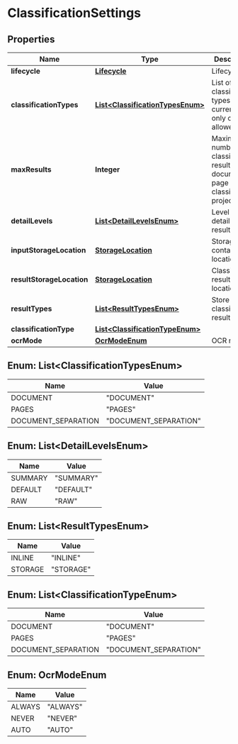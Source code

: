 
# ClassificationSettings

## Properties
Name | Type | Description | Notes
------------ | ------------- | ------------- | -------------
**lifecycle** | [**Lifecycle**](Lifecycle.md) | Lifecycle |  [optional]
**classificationTypes** | [**List&lt;ClassificationTypesEnum&gt;**](#List&lt;ClassificationTypesEnum&gt;) | List of classification types, currently only one allowed | 
**maxResults** | **Integer** | Maximum number of classification results per document or page per classification project | 
**detailLevels** | [**List&lt;DetailLevelsEnum&gt;**](#List&lt;DetailLevelsEnum&gt;) | Level of detail for the results | 
**inputStorageLocation** | [**StorageLocation**](StorageLocation.md) | Storage container location |  [optional]
**resultStorageLocation** | [**StorageLocation**](StorageLocation.md) | Classification result location | 
**resultTypes** | [**List&lt;ResultTypesEnum&gt;**](#List&lt;ResultTypesEnum&gt;) | Store classification result in |  [optional]
**classificationType** | [**List&lt;ClassificationTypeEnum&gt;**](#List&lt;ClassificationTypeEnum&gt;) |  |  [optional]
**ocrMode** | [**OcrModeEnum**](#OcrModeEnum) | OCR mode |  [optional]


<a name="List<ClassificationTypesEnum>"></a>
## Enum: List&lt;ClassificationTypesEnum&gt;
Name | Value
---- | -----
DOCUMENT | &quot;DOCUMENT&quot;
PAGES | &quot;PAGES&quot;
DOCUMENT_SEPARATION | &quot;DOCUMENT_SEPARATION&quot;


<a name="List<DetailLevelsEnum>"></a>
## Enum: List&lt;DetailLevelsEnum&gt;
Name | Value
---- | -----
SUMMARY | &quot;SUMMARY&quot;
DEFAULT | &quot;DEFAULT&quot;
RAW | &quot;RAW&quot;


<a name="List<ResultTypesEnum>"></a>
## Enum: List&lt;ResultTypesEnum&gt;
Name | Value
---- | -----
INLINE | &quot;INLINE&quot;
STORAGE | &quot;STORAGE&quot;


<a name="List<ClassificationTypeEnum>"></a>
## Enum: List&lt;ClassificationTypeEnum&gt;
Name | Value
---- | -----
DOCUMENT | &quot;DOCUMENT&quot;
PAGES | &quot;PAGES&quot;
DOCUMENT_SEPARATION | &quot;DOCUMENT_SEPARATION&quot;


<a name="OcrModeEnum"></a>
## Enum: OcrModeEnum
Name | Value
---- | -----
ALWAYS | &quot;ALWAYS&quot;
NEVER | &quot;NEVER&quot;
AUTO | &quot;AUTO&quot;



